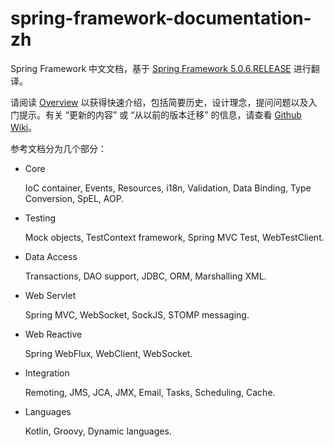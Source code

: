 # spring-framework-documentation-zh

Spring Framework 中文文档，基于 [Spring Framework 5.0.6.RELEASE](https://docs.spring.io/spring/docs/5.0.6.RELEASE/spring-framework-reference/index.html) 进行翻译。

请阅读 [Overview](https://docs.spring.io/spring/docs/5.0.6.RELEASE/spring-framework-reference/overview.html#overview) 以获得快速介绍，包括简要历史，设计理念，提问问题以及入门提示。有关 “更新的内容” 或 “从以前的版本迁移” 的信息，请查看 [Github Wiki](https://github.com/spring-projects/spring-framework/wiki)。

参考文档分为几个部分：

- Core	

    IoC container, Events, Resources, i18n, Validation, Data Binding, Type Conversion, SpEL, AOP.

- Testing 

    Mock objects, TestContext framework, Spring MVC Test, WebTestClient.

- Data Access	

    Transactions, DAO support, JDBC, ORM, Marshalling XML.

- Web Servlet	

    Spring MVC, WebSocket, SockJS, STOMP messaging.

- Web Reactive	

    Spring WebFlux, WebClient, WebSocket.

- Integration	

    Remoting, JMS, JCA, JMX, Email, Tasks, Scheduling, Cache.

- Languages	

    Kotlin, Groovy, Dynamic languages.